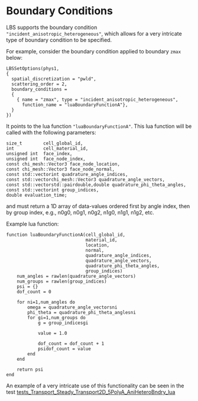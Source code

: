 # Boundary Conditions

LBS supports the boundary condition `"incident_anisotropic_heterogeneous"`,
which allows for a very intricate type of boundary condition to be specified.

For example, consider the boundary condition applied to boundary `zmax` below:
```
LBSSetOptions(phys1,
{
  spatial_discretization = "pwld",
  scattering_order = 2,
  boundary_conditions =
  {
    { name = "zmax", type = "incident_anisotropic_heterogeneous",
      function_name = "luaBoundaryFunctionA"},
  }
})
```

It points to the lua function `"luaBoundaryFunctionA"`. This lua function will
be called with the following parameters:
```
size_t        cell_global_id,
int           cell_material_id,
unsigned int  face_index,
unsigned int  face_node_index,
const chi_mesh::Vector3 face_node_location,
const chi_mesh::Vector3 face_node_normal,
const std::vectorint quadrature_angle_indices,
const std::vectorchi_mesh::Vector3 quadrature_angle_vectors,
const std::vectorstd::pairdouble,double quadrature_phi_theta_angles,
const std::vectorint group_indices,
double evaluation_time;
```
and must return a 1D array of data-values ordered first by angle index, then
by group index, e.g., n0g0, n0g1, n0g2, n1g0, n1g1, n1g2, etc.

Example lua function:
```
function luaBoundaryFunctionA(cell_global_id,
                              material_id,
                              location,
                              normal,
                              quadrature_angle_indices,
                              quadrature_angle_vectors,
                              quadrature_phi_theta_angles,
                              group_indices)
    num_angles = rawlen(quadrature_angle_vectors)
    num_groups = rawlen(group_indices)
    psi = {}
    dof_count = 0

    for ni=1,num_angles do
        omega = quadrature_angle_vectorsni
        phi_theta = quadrature_phi_theta_anglesni
        for gi=1,num_groups do
            g = group_indicesgi

            value = 1.0

            dof_count = dof_count + 1
            psidof_count = value
        end
    end

    return psi
end
```

An example of a very intricate use of this functionality can be seen in the
test [tests_Transport_Steady_Transport2D_5PolyA_AniHeteroBndry_lua](<TODO>)
